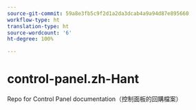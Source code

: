 ```yaml
---
source-git-commit: 59a8e3fb5c9f2d1a2da3dcab4a9a94d87e895660
workflow-type: ht
translation-type: ht
source-wordcount: '6'
ht-degree: 100%

---
```

# control-panel.zh-Hant

Repo for Control Panel documentation（控制面板的回購檔案）
